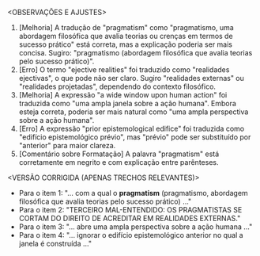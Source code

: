 <OBSERVAÇÕES E AJUSTES>
1. [Melhoria] A tradução de "pragmatism" como "pragmatismo, uma abordagem filosófica que avalia teorias ou crenças em termos de sucesso prático" está correta, mas a explicação poderia ser mais concisa. Sugiro: "pragmatismo (abordagem filosófica que avalia teorias pelo sucesso prático)".
2. [Erro] O termo "ejective realities" foi traduzido como "realidades ejectivas", o que pode não ser claro. Sugiro "realidades externas" ou "realidades projetadas", dependendo do contexto filosófico.
3. [Melhoria] A expressão "a wide window upon human action" foi traduzida como "uma ampla janela sobre a ação humana". Embora esteja correta, poderia ser mais natural como "uma ampla perspectiva sobre a ação humana".
4. [Erro] A expressão "prior epistemological edifice" foi traduzida como "edifício epistemológico prévio", mas "prévio" pode ser substituído por "anterior" para maior clareza.
5. [Comentário sobre Formatação] A palavra "pragmatism" está corretamente em negrito e com explicação entre parênteses.

<VERSÃO CORRIGIDA (APENAS TRECHOS RELEVANTES)>
- Para o item 1: "... com a qual o **pragmatism** (pragmatismo, abordagem filosófica que avalia teorias pelo sucesso prático) ..."
- Para o item 2: "TERCEIRO MAL-ENTENDIDO: OS PRAGMATISTAS SE CORTAM DO DIREITO DE ACREDITAR EM REALIDADES EXTERNAS."
- Para o item 3: "... abre uma ampla perspectiva sobre a ação humana ..."
- Para o item 4: "... ignorar o edifício epistemológico anterior no qual a janela é construída ..."